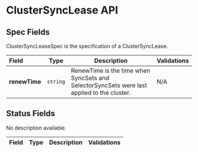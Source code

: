 # ClusterSyncLease API

## Spec Fields

ClusterSyncLeaseSpec is the specification of a ClusterSyncLease.

| Field | Type | Description | Validations |
|:---|---|---|---|
|  **renewTime** | `string` | RenewTime is the time when SyncSets and SelectorSyncSets were last applied to the cluster. | N/A |
## Status Fields

No description available.

| Field | Type | Description | Validations |
|:---|---|---|---|
